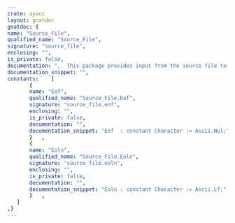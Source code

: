 ```yaml
---
crate: ayacc
layout: gnatdoc
gnatdoc: {
name: "Source_File",
qualified_name: "Source_File",
signature: "source_file",
enclosing: "",
is_private: false,
documentation: ".  This package provides input from the source file to the lexical\n.  analyzer.\n.  UNGET will work to unget up to one character. You can unget more\n.  characters until you try to unget an EOLN where the exception\n.  PUSHBACK_ERROR is raised.\n.  The next character in the input stream\n.  can be looked at using PEEK_NEXT_CHAR without affecting the input\n.  stream.",
documentation_snippet: "",
constants:    [
       {
       name: "Eof",
       qualified_name: "Source_File.Eof",
       signature: "source_file.eof",
       enclosing: "",
       is_private: false,
       documentation: "",
       documentation_snippet: "Eof  : constant Character := Ascii.Nul;",
       }   ,
       {
       name: "Eoln",
       qualified_name: "Source_File.Eoln",
       signature: "source_file.eoln",
       enclosing: "",
       is_private: false,
       documentation: "",
       documentation_snippet: "Eoln : constant Character := Ascii.Lf;",
       }   ,
   ]
,}
---
```

